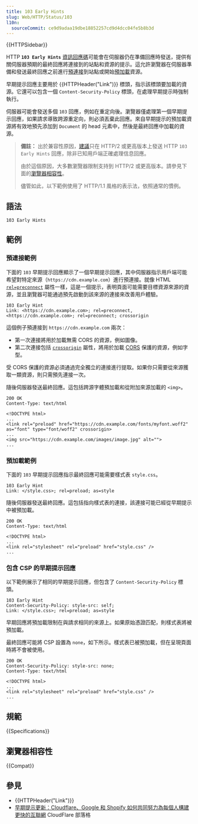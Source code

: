 ```yaml
---
title: 103 Early Hints
slug: Web/HTTP/Status/103
l10n:
  sourceCommit: ce9d9adaa19dbe18852257cd9d4dcc04fe5b8b3d
---
```


{{HTTPSidebar}}

HTTP **`103 Early Hints`** [資訊回應碼](/zh-TW/docs/Web/HTTP/Status#information_responses)可能會在伺服器仍在準備回應時發送，提供有關伺服器預期的最終回應將連接到的站點和資源的提示。這允許瀏覽器在伺服器準備和發送最終回應之前進行[預連接](/zh-TW/docs/Web/HTML/Attributes/rel/preconnect)到站點或開始[預加載](/zh-TW/docs/Web/HTML/Attributes/rel/preload)資源。

早期提示回應主要用於 {{HTTPHeader("Link")}} 標頭，指示該標頭要加載的資源。它還可以包含一個 `Content-Security-Policy` 標頭，在處理早期提示時強制執行。

伺服器可能會發送多個 `103` 回應，例如在重定向後。瀏覽器僅處理第一個早期提示回應，如果請求導致跨源重定向，則必須丟棄此回應。來自早期提示的預加載資源將有效地預先添加到 `Document` 的 head 元素中，然後是最終回應中加載的資源。

> **備註：** 出於兼容性原因，[建議](https://www.rfc-editor.org/rfc/rfc8297#section-3)只在 HTTP/2 或更高版本上發送 HTTP `103 Early Hints` 回應，除非已知用戶端正確處理信息回應。
>
> 由於這個原因，大多數瀏覽器限制支持到 HTTP/2 或更高版本。請參見下面的[瀏覽器相容性](#瀏覽器相容性)。
>
> 儘管如此，以下範例使用了 HTTP/1.1 風格的表示法，依照通常的慣例。

## 語法

```http
103 Early Hints
```

## 範例

### 預連接範例

下面的 `103` 早期提示回應顯示了一個早期提示回應，其中伺服器指示用戶端可能希望對特定來源（`https://cdn.example.com`）進行預連接。就像 HTML [`rel=preconnect`](/zh-TW/docs/Web/HTML/Attributes/rel/preconnect) 屬性一樣，這是一個提示，表明頁面可能需要目標資源來源的資源，並且瀏覽器可能通過預先啟動到該來源的連接來改善用戶體驗。

```http
103 Early Hint
Link: <https://cdn.example.com>; rel=preconnect, <https://cdn.example.com>; rel=preconnect; crossorigin
```

這個例子預連接到 `https://cdn.example.com` 兩次：

- 第一次連接將用於加載無需 CORS 的資源，例如圖像。
- 第二次連接包括 [`crossorigin`](/zh-TW/docs/Web/HTML/Attributes/crossorigin) 屬性，將用於加載 [CORS](/zh-TW/docs/Web/HTTP/CORS) 保護的資源，例如字型。

受 CORS 保護的資源必須通過完全獨立的連接進行提取。如果你只需要從來源獲取一類資源，則只需預先連接一次。

隨後伺服器發送最終回應。這包括跨源字體預加載和從附加來源加載的 `<img>`。

```http
200 OK
Content-Type: text/html

<!DOCTYPE html>
...
<link rel="preload" href="https://cdn.example.com/fonts/myfont.woff2" as="font" type="font/woff2" crossorigin>
...
<img src="https://cdn.example.com/images/image.jpg" alt="">
...
```

### 預加載範例

下面的 `103` 早期提示回應指示最終回應可能需要樣式表 `style.css`。

```http
103 Early Hint
Link: </style.css>; rel=preload; as=style
```

隨後伺服器發送最終回應。這包括指向樣式表的連接，該連接可能已經從早期提示中被預加載。

```http
200 OK
Content-Type: text/html

<!DOCTYPE html>
...
<link rel="stylesheet" rel="preload" href="style.css" />
...
```

### 包含 CSP 的早期提示回應

以下範例展示了相同的早期提示回應，但包含了 `Content-Security-Policy` 標頭。

```http
103 Early Hint
Content-Security-Policy: style-src: self;
Link: </style.css>; rel=preload; as=style
```

早期回應將預加載限制在與請求相同的來源上。如果原始憑證匹配，則樣式表將被預加載。

最終回應可能將 CSP 設置為 `none`，如下所示。樣式表已被預加載，但在呈現頁面時將不會被使用。

```http
200 OK
Content-Security-Policy: style-src: none;
Content-Type: text/html

<!DOCTYPE html>
...
<link rel="stylesheet" rel="preload" href="style.css" />
...
```

## 規範

{{Specifications}}

## 瀏覽器相容性

{{Compat}}

## 參見

- {{HTTPHeader("Link")}}
- [早期提示更新：Cloudflare、Google 和 Shopify 如何共同努力為每個人構建更快的互聯網](https://blog.cloudflare.com/early-hints-performance/) CloudFlare 部落格
